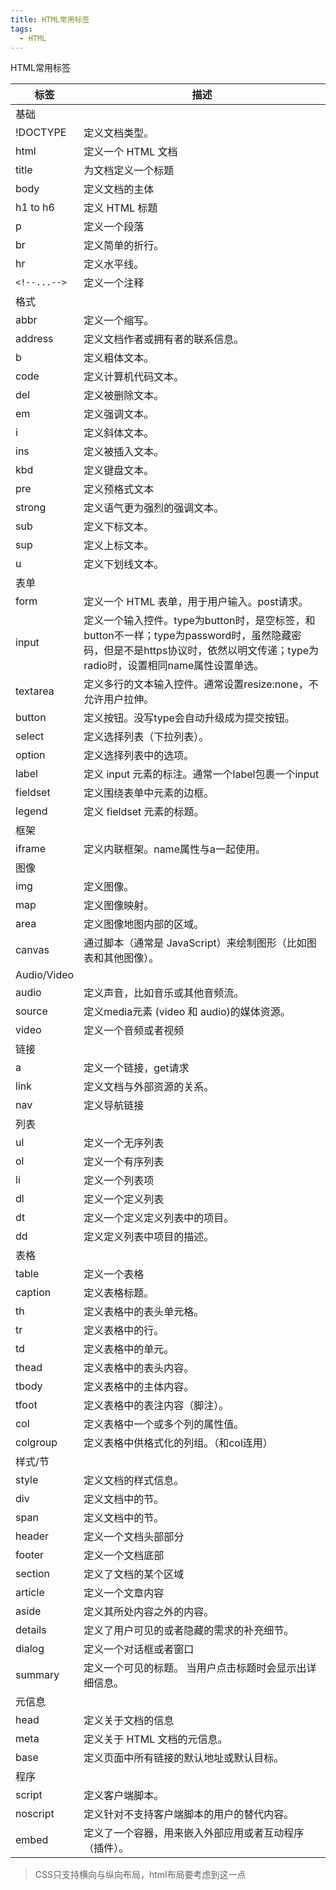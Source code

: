 ```yaml
---
title: HTML常用标签
tags:
  - HTML
---
```

HTML常用标签
<!-- more -->

|标签|描述|
|--|------|
|基础||
|!DOCTYPE |定义文档类型。|
|html|定义一个 HTML 文档|
|title|为文档定义一个标题|
|body|定义文档的主体|
|h1 to h6|定义 HTML 标题|
|p|定义一个段落|
|br|定义简单的折行。|
|hr|定义水平线。|
|`<!--...-->`|定义一个注释|
|格式 ||
|abbr|定义一个缩写。|
|address|定义文档作者或拥有者的联系信息。|
|b|定义粗体文本。|
|code|定义计算机代码文本。|
|del|定义被删除文本。|
|em|定义强调文本。 |
|i|定义斜体文本。|
|ins|定义被插入文本。|
|kbd|定义键盘文本。|
|pre|定义预格式文本|
|strong|定义语气更为强烈的强调文本。|
|sub|定义下标文本。|
|sup|定义上标文本。|
|u|定义下划线文本。|
|表单 ||
|form|定义一个 HTML 表单，用于用户输入。post请求。|
|input|定义一个输入控件。type为button时，是空标签，和button不一样；type为password时，虽然隐藏密码，但是不是https协议时，依然以明文传递；type为radio时，设置相同name属性设置单选。|
|textarea|定义多行的文本输入控件。通常设置resize:none，不允许用户拉伸。|
|button|定义按钮。没写type会自动升级成为提交按钮。|
|select|定义选择列表（下拉列表）。|
|option|定义选择列表中的选项。|
|label|定义 input 元素的标注。通常一个label包裹一个input|
|fieldset|定义围绕表单中元素的边框。|
|legend|定义 fieldset 元素的标题。|
|框架 ||
|iframe|定义内联框架。name属性与a一起使用。|
|图像 ||
|img|定义图像。|
|map|定义图像映射。|
|area|定义图像地图内部的区域。|
|canvas|通过脚本（通常是 JavaScript）来绘制图形（比如图表和其他图像）。|
|Audio/Video ||
|audio|定义声音，比如音乐或其他音频流。|
|source|定义media元素 (video 和 audio)的媒体资源。|
|video|定义一个音频或者视频|
|链接 ||
|a|定义一个链接，get请求|
|link|定义文档与外部资源的关系。|
|nav|定义导航链接|
|列表 |
|ul|定义一个无序列表|
|ol|定义一个有序列表|
|li|定义一个列表项|
|dl|定义一个定义列表|
|dt|定义一个定义定义列表中的项目。|
|dd|定义定义列表中项目的描述。|
|表格 ||
|table|定义一个表格|
|caption|定义表格标题。|
|th|定义表格中的表头单元格。|
|tr|定义表格中的行。|
|td|定义表格中的单元。|
|thead|定义表格中的表头内容。|
|tbody|定义表格中的主体内容。|
|tfoot|定义表格中的表注内容（脚注）。|
|col|定义表格中一个或多个列的属性值。|
|colgroup|定义表格中供格式化的列组。（和col连用）|
|样式/节 ||
|style|定义文档的样式信息。|
|div|定义文档中的节。|
|span|定义文档中的节。|
|header|定义一个文档头部部分|
|footer|定义一个文档底部|
|section|定义了文档的某个区域|
|article|定义一个文章内容|
|aside|定义其所处内容之外的内容。|
|details|定义了用户可见的或者隐藏的需求的补充细节。|
|dialog|定义一个对话框或者窗口|
|summary|定义一个可见的标题。 当用户点击标题时会显示出详细信息。|
|元信息 ||
|head|定义关于文档的信息|
|meta|定义关于 HTML 文档的元信息。|
|base|定义页面中所有链接的默认地址或默认目标。|
|程序 |
|script|定义客户端脚本。|
|noscript|定义针对不支持客户端脚本的用户的替代内容。|
|embed|定义了一个容器，用来嵌入外部应用或者互动程序（插件）。|

> CSS只支持横向与纵向布局，html布局要考虑到这一点